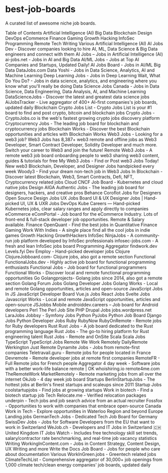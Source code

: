 # best-job-boards


A curated list of awesome niche job boards.

Table of Contents
Artificial Intelligence (AI)
Big Data
Blockchain
Design
DevOps
eCommerce
Finance
Gaming
Growth Hacking
InfoSec
Programming
Remote
Tech
Writing
Various
Artificial Intelligence (AI)
AI Jobs Dev - Discover companies looking to hire AI, ML, Data Science & Big Data engineers and connect with them
AI Jobs – Jobs in Artificial Intelligence (AI)
ai-jobs.net - Jobs in AI and Big Data
AI/ML Jobs - Jobs at Top AI Companies and Startups, Updated Daily!
AI Jobs Board - Jobs in AI/ML
Big Data
DataJobs.com
Data Yoshi - Jobs in Data Science, Analytics, AI and Machine Learning
Deep Learning Jobs - Jobs in Deep Learning
Wait, What Do You Do? - Jobs in data science, analytics, and engineering where you know what you'll really be doing
Data Science Jobs Canada - Jobs in Data Science, Data Engineering, Data Analysis, AI, and Machine Learning
DataScienceJobs - Discover the latest and greatest data science jobs
AiJobsTracker - Live aggregator of 400+ AI-first companies's job boards, updated daily
Blockchain
Crypto Jobs List - Crypto Jobs List is your #1 board to find and post crypto, bitcoin and blockchain jobs
Crypto Jobs - CryptoJobs.co is the web's fastest growing crypto jobs discovery platform
Cryptocurrency Jobs - The leading job board for blockchain and cryptocurrency jobs
Blockchain Works - Discover the best Blockchain opportunities and articles with Blockchain Works
Web3 Jobs - Looking for a web3 job? Web3 Jobs has 8,387+ web3 remote and offline jobs as Web3 Developer, Smart Contract Developer, Solidity Developer and much more. Switch your career to Web3 and join the future!
Remote Web3 Jobs - A remote web3 job board onboarding people to web3 sharing web3 content, guides & tutorials for free
My Web3 Jobs - Find or Post web3 Jobs Today! New web3 Blockchain, Developer, and Designer Jobs handpicked every week
Woody3 - Find your dream non-tech job in Web3
Jobs In Blockchain - Discover latest Blockchain, Web3, Smart Contracts, Defi, NFT, Cryptocurrency related jobs
Cloud
CNCF Job Board - Kubernetes and cloud native jobs
Design
AIGA
Authentic Jobs - The leading job board for designers, hackers, and creative pros
Behance
Coroflot
Jobs for Designers
Open Source Design Jobs
UX Jobs Board
UI & UX Designer Jobs | Hand-picked UI, UX & UXR Jobs
DevOps
Kube Careers — Hand-picked Kubernetes jobs, clear salary ranges and apply directly to companies
eCommerce
eComPortal - Job board for the eCommerce Industry. Lots of front-end & full-stack developer job opportunities. Remote & Salary available.
Finance
OpenQuant - Find the best jobs in Quantitative Finance
Gaming
Work With Indies - A single place find all the cool jobs in indie games
Growth Hacking
GrowthHackers
InfoSec
NinjaJobs - A community-run job platform developed by InfoSec professionals
infosec-jobs.com - A fresh and lean InfoSec jobs board
Programming
Aggregator
findwork.dev
Levels.fyi
Dev Employ - Hand-picked developer jobs
Clojure
ClojureJobboard.com- Clojure jobs, also got a remote section
Functional
FunctionalJobs.dev - Highly active job board for functional programming enthusiasts
Functional Jobs - Job board for functional programmers
Functional Works - Discover local and remote functional programming opportunities
Go
Golangprojects- Golang jobs since 2014, also got a remote section
Golang Forum Jobs
Golang Developer Jobs
Golang Works - Local and remote Golang opportunities, articles and open-source
JavaScript
Jobs In JS
JavaScript Developer Board
Vue.js Jobs
React Jobs
Svelte Jobs
Javascript Works - Local and remote JavaScript opportunities, articles and open-source
JSJobbs
Mobile
androiddev.careers – Job board for Android developers
Perl
The Perl Job Site
PHP
Drupal Jobs
jobs.wordpress.net
LaraJobs
Jobbsy - Symfony Jobs
Python
PyJobs
Python Job Board
Django Jobs
Python Developer Jobs
Ruby
RubyNow
RubyOnRemote - Remote jobs for Ruby developers
Rust
Rust Jobs - A job board dedicated to the Rust programming language
Rust Jobs - The go-to hiring platform for Rust engineering talent
Rust Jobs - Remote and OnSite
Scala
Scala Jobs
TypeScript
TypeScript Jobs
Remote
We Work Remotely
DailyRemote
Werkington
Just Remote
Dynamite Jobs - Jobs from remote-first companies
Teletravail.guru - Remote jobs for people located in France
Devremote - Remote developer jobs at remote first companies
RemoteFR - Full Remote jobs for French people
Aggregator
4 day week - Software jobs with a better work-life balance
remote | OK
whoishiring.io
remote4me.com
TheRemoteWork
MarketRemotely - Remote marketing jobs from all over the internet
OkJob - 4 day week job board
Startups
BerlinStartupJobs - The hottest jobs at Berlin's finest startups and scaleups since 2011
Startup Jobs
coolstartupjobs - Find jobs at growing startups
Work in biotech - Find a biotech startup job
Tech
Relocate.me - Verified relocation packages
underpin - Tech jobs and job search advice from an actual recruiter
Fossfox - Opportunities to work with companies that embrace open-source
Canada
Work in Tech - Explore opportunities in Waterloo Region and beyond
Europe
Landing.jobs
GermanTech Jobs - Dedicated Tech Job Board for Germany
SwissDev Jobs - Jobs for Software Developers from the EU that want to work in Switzerland
WeJob.ch - Developers and IT Jobs in Switzerland 🇨🇭
United Kingdom
IT Jobs Watch - Includes free technology skill set trends, salary/contractor rate benchmarking, and real-time job vacancy statistics
Writing
WorkingInContent.com - Jobs in Content Strategy, Content Design, UX Writing and more
Write the Docs Job Board - Jobs for people who care about documentation
Various
WorkInGreen.jobs - Greentech related jobs
ClimateTechList - Comprehensive aggregator of 30,000+ job openings from 1,000 climate tech/clean energy companies' job boards, updated daily
